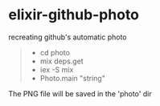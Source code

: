 # elixir-github-photo
recreating github's automatic photo

>- cd photo
>- mix deps.get
>- iex -S mix
>- Photo.main "string"

The PNG file will be saved in the 'photo' dir

